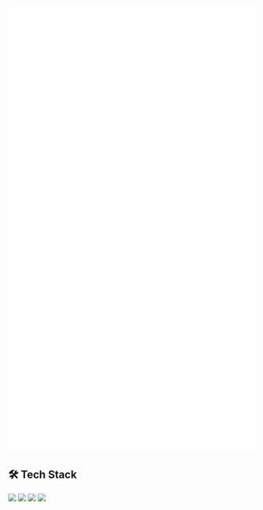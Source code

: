 
[arch]: https://archlinux.org
[neovim]: https://neovim.io/
[java]: https://www.java.com
[dotnet]: https://dotnet.microsoft.com
  
<p align="center">
  <img src="https://raw.githubusercontent.com/alikzalikz/alikzalikz/43dabe2872c90b15f4115efeeddebdb6aadffe65/github-metrics.svg" alt="GitHub Metrics"/>
</p>

## 🛠 Tech Stack
<p align="center">
  
  [<img src="https://www.vectorlogo.zone/logos/archlinux/archlinux-icon.svg" width="50px" />][arch]
  [<img src="https://www.vectorlogo.zone/logos/neovimio/neovimio-icon.svg" width="50px" />][neovim]
  [<img src="https://www.vectorlogo.zone/logos/java/java-icon.svg" width="50px" />][java]
  [<img src="https://www.vectorlogo.zone/logos/dotnet/dotnet-icon.svg" width="50px" />][dotnet]
  
</p>
